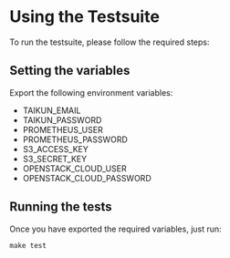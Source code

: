# Using the Testsuite

To run the testsuite, please follow the required steps:

## Setting the variables

Export the following environment variables:

* TAIKUN_EMAIL
* TAIKUN_PASSWORD
* PROMETHEUS_USER
* PROMETHEUS_PASSWORD
* S3_ACCESS_KEY
* S3_SECRET_KEY
* OPENSTACK_CLOUD_USER
* OPENSTACK_CLOUD_PASSWORD

## Running the tests

Once you have exported the required variables, just run:

```
make test
```
